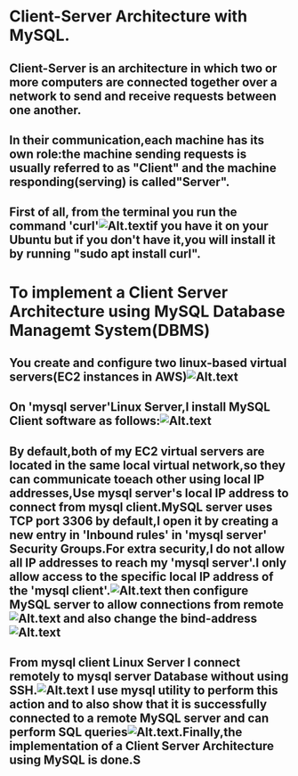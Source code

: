 # Client-Server Architecture with MySQL.

## Client-Server is an architecture in which two or more computers are connected together over a network to send and receive requests between one another.
## In their communication,each machine has its own role:the machine sending requests is usually referred to as "Client" and the machine responding(serving) is called"Server".

## First of all, from the terminal you run the command 'curl'![Alt.text](./img/curl-iv.jpg)if you have it on your Ubuntu but if you don't have it,you will install it by running "sudo apt install curl".

# To implement a Client Server Architecture using MySQL Database Managemt System(DBMS) 
## You create and configure two linux-based virtual servers(EC2 instances in AWS)![Alt.text](./img/creation-configuration.jpg) 
## On 'mysql server'Linux Server,I install MySQL Client software as follows:![Alt.text](./img/mysql-server-installation.jpg)

## By default,both of my EC2 virtual servers are located in the same local virtual network,so they can communicate toeach other using local IP addresses,Use mysql server's local IP address to connect from mysql client.MySQL server uses TCP port 3306 by default,I open it by creating a new entry in 'Inbound rules' in 'mysql server' Security Groups.For extra security,I do not allow all IP addresses to reach my 'mysql server'.I only allow access to the specific local IP address of the 'mysql client'.![Alt.text](./img/inbound-rules.jpg) then configure MySQL server to allow connections from remote ![Alt.text](./img/MySQL_server-configuration.jpg) and also change the bind-address![Alt.text](./img/bind-address.jpg) 

## From mysql client Linux Server I connect remotely to mysql server Database without using SSH.![Alt.text](./img/mysql-client-utility-databases.jpg) I use mysql utility to perform this action and to also show that it is successfully connected to a remote MySQL server and can perform SQL queries![Alt.text](./img/mysql-server-utility-database.jpg).Finally,the implementation of a Client Server Architecture using MySQL is done.S